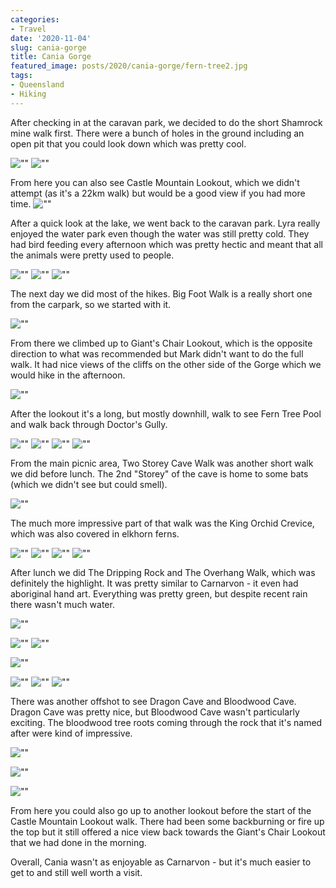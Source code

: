 ```yaml
---
categories:
- Travel
date: '2020-11-04'
slug: cania-gorge
title: Cania Gorge
featured_image: posts/2020/cania-gorge/fern-tree2.jpg
tags:
- Queensland
- Hiking
---
```


After checking in at the caravan park, we decided to do the short Shamrock mine walk first. There were a bunch of holes in the ground including an open pit that you could look down which was pretty cool.

![""](gold-mines-1.jpg)
![""](gold-mines-2.jpg)

From here you can also see Castle Mountain Lookout, which we didn't attempt (as it's a 22km walk) but would be a good view if you had more time.
![""](castle-mountain.jpg)

After a quick look at the lake, we went back to the caravan park. Lyra really enjoyed the water park even though the water was still pretty cold. They had bird feeding every afternoon which was pretty hectic and meant that all the animals were pretty used to people.

![""](big4-1.jpg)
![""](big4-2.jpg "(Male) King Parrot wanted my lunch")
![""](big4-4.jpg)

The next day we did most of the hikes. Big Foot Walk is a really short one from the carpark, so we started with it.

![""](big-foot.jpg)

From there we climbed up to Giant's Chair Lookout, which is the opposite direction to what was recommended but Mark didn't want to do the full walk. It had nice views of the cliffs on the other side of the Gorge which we would hike in the afternoon.

![""](giants-chair.jpg)

After the lookout it's a long, but mostly downhill, walk to see Fern Tree Pool and walk back through Doctor's Gully.

![""](fern-tree1.jpg)
![""](fern-tree2.jpg)
![""](fern-tree3.jpg)
![""](fern-tree4.jpg)

From the main picnic area, Two Storey Cave Walk was another short walk we did before lunch. The 2nd "Storey" of the cave is home to some bats (which we didn't see but could smell).

![""](2storey-cave.jpg)

The much more impressive part of that walk was the King Orchid Crevice, which was also covered in elkhorn ferns.

![""](crevice-1.jpg)
![""](crevice-2.jpg)
![""](crevice-3.jpg)
![""](crevice-4.jpg)

After lunch we did The Dripping Rock and The Overhang Walk, which was definitely the highlight. It was pretty similar to Carnarvon - it even had aboriginal hand art. Everything was pretty green, but despite recent rain there wasn't much water.

![""](cania-walk.jpg)

![""](cania-walk2.jpg)
![""](cania-walk3.jpg)

![""](dripping-rock2.jpg)

![""](overhang-1.jpg)
![""](overhang-2.jpg "The Overhang")
![""](red-belly.jpg "Red Belly Black Snake")

There was another offshot to see Dragon Cave and Bloodwood Cave. Dragon Cave was pretty nice, but Bloodwood Cave wasn't particularly exciting. The bloodwood tree roots coming through the rock that it's named after were kind of impressive.

![""](dragon-cave2.jpg)

![""](dragon-cave1.jpg)

![""](bloodwood-cave.jpg "Bloodwood Cave")

From here you could also go up to another lookout before the start of the Castle Mountain Lookout walk. There had been some backburning or fire up the top but it still offered a nice view back towards the Giant's Chair Lookout that we had done in the morning.

Overall, Cania wasn't as enjoyable as Carnarvon - but it's much easier to get to and still well worth a visit.
